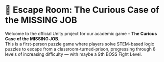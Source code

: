 # 🧩 Escape Room: The Curious Case of the MISSING JOB

Welcome to the official Unity project for our academic game – **The Curious Case of the MISSING JOB**.  
This is a first-person puzzle game where players solve STEM-based logic puzzles to escape from a classroom-turned-prison, progressing through 8 levels of increasing difficulty — with maybe a 9th BOSS Fight Level.
